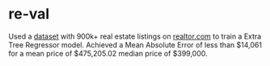 # re-val

Used a [dataset](https://www.kaggle.com/datasets/ahmedshahriarsakib/usa-real-estate-dataset) with 900k+ real estate listings on [realtor.com](https://realtor.com) to train a Extra Tree Regressor model. Achieved a Mean Absolute Error of less than \$14,061 for a mean price of \$475,205.02 median price of \$399,000.
